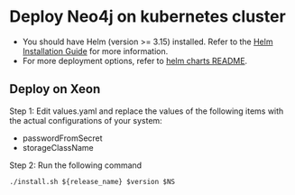 # Deploy Neo4j on kubernetes cluster

- You should have Helm (version >= 3.15) installed. Refer to the [Helm Installation Guide](https://helm.sh/docs/intro/install/) for more information.
- For more deployment options, refer to [helm charts README](https://github.com/opea-project/GenAIInfra/tree/main/helm-charts#readme).

## Deploy on Xeon
Step 1: Edit values.yaml and replace the values of the following items with the actual configurations of your system:
- passwordFromSecret
- storageClassName

Step 2: Run the following command 
```
./install.sh ${release_name} $version $NS
```
